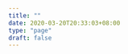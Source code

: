 ```yaml
---
title: ""
date: 2020-03-20T20:33:03+08:00
type: "page"
draft: false
---
```


<!-- HTML -->
<div id="travelmap"></div>

<!-- Styles -->
<style>
#travelmap {
  width: 100%;
  height: 500px;
}
.amcharts-chart-div a {
  display: none !important;
}
</style>

<!-- Resources -->
<script src="https://www.amcharts.com/lib/3/ammap.js"></script>
<script src="https://www.amcharts.com/lib/3/maps/js/worldLow.js"></script>
<script src="https://www.amcharts.com/lib/3/maps/js/worldHigh.js"></script>
<script src="https://www.amcharts.com/lib/3/themes/light.js"></script>

<!-- Chart code -->
<script>
/**
 * Define SVG path for target icon
 */
var targetSVG = "M9,0C4.029,0,0,4.029,0,9s4.029,9,9,9s9-4.029,9-9S13.971,0,9,0z M9,15.93 c-3.83,0-6.93-3.1-6.93-6.93S5.17,2.07,9,2.07s6.93,3.1,6.93,6.93S12.83,15.93,9,15.93 M12.5,9c0,1.933-1.567,3.5-3.5,3.5S5.5,10.933,5.5,9S7.067,5.5,9,5.5 S12.5,7.067,12.5,9z";

/**
 * Create the cities
 * https://www.latlong.net
 */
const cities = [
  {
    "title": "北京",
    "latitude": 39.90419989999999,
    "longitude": 116.4073963,
  },
  {
    "title": "上海",
    "latitude": 31.2240453,
    "longitude": 121.1965663,
  },
  {
    "title": "成都",
    "latitude": 30.655806,
    "longitude": 104.077000,
  },
  {
    "title": "内蒙古",
    "latitude": 38.8177603,
    "longitude": 105.454985,
  },
  {
    "title": "银川",
    "latitude": 38.4557421,
    "longitude": 106.1052623,
  },
  {
    "title": "青岛",
    "latitude": 36.0620368,
    "longitude": 120.3825681,
  },
  {
    "title": "杭州",
    "latitude": 30.2616125,
    "longitude": 120.0318058,
  },
  {
    "title": "绍兴",
    "latitude": 29.9929308,
    "longitude": 120.5176462,
  },
  {
    "title": "曼谷",
    "latitude": 13.7248936,
    "longitude": 100.4930254,
  },
  {
    "title": "普吉岛",
    "latitude": 7.8309254,
    "longitude": 98.0797376,
  },
];

for (var i = 0; i < cities.length; ++i){
  cities[i]["zoomLevel"] = 5;
  cities[i]["scale"] = 0.5;
  cities[i]["svgPath"] = targetSVG;
  cities[i]["scale"] = 0.5;
}

/**
 * Create the map
 * @https://zh.wikipedia.org/wiki/%E5%9C%8B%E5%AE%B6%E5%9C%B0%E5%8D%80%E4%BB%A3%E7%A2%BC#%E5%88%97%E8%A1%A8
 */
var map = AmCharts.makeChart( "travelmap", {
  "type": "map",
  "projection": "mercator",
  "theme": "light",
  "imagesSettings": {
    "rollOverColor": "#089282",
    "rollOverScale": 3,
    "selectedScale": 3,
    "selectedColor": "#089282",
    "color": "#13564e",
  },
  "areasSettings": {
    autoZoom: true,
    "unlistedAreasColor": "#15A892",
    "outlineThickness": 1,
    "color": "#B4B4B7",
    "colorSolid": "#84ADE9",
    "selectedColor": "#84ADE9",
    "outlineColor": "#666666",
    "rollOverColor": "#9EC2F7",
    "rollOverOutlineColor": "#000000"
  },
  "dataProvider": {
    "map": "worldHigh",
    getAreasFromMap: true,
    "images": cities,
    areas: [
      {
          "id": "CN",
          "showAsSelected": true
      },
      {
          "id": "TH",
          "showAsSelected": true
      },
    ],
  },
  "export": {
    "enabled": false,
  },
} );

</script>

